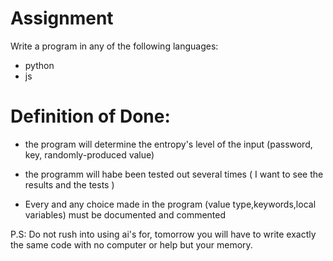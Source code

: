 # Assignment

Write a program in any of the following languages:
- python
- js

# Definition of Done:

- the program will determine the entropy's level of the input (password, key, randomly-produced value) 

- the programm will habe been tested out several times ( I want to see the results and the tests )

- Every and any choice made in the program (value type,keywords,local variables) must be documented and commented

P.S: Do not rush into using ai's for, tomorrow  you will have to write exactly the same code with no computer or help but your memory.
 